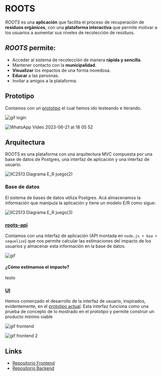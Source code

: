  # ROOTS
*ROOTS* es una **aplicación** que facilita el proceso de recuperación de **residuos orgánicos**, con una **plataforma interactiva** que permite motivar a los usuarios a aumentar sus niveles de recolección de residuos. 

## *ROOTS* permite:
* Acceder al sistema de recolección de manera **rápida y sencilla**.
* Mantener contacto con la **municipalidad**.
* **Visualizar** los impactos de una forma novedosa.
* **Educar** a las personas.
* Invitar a amigos a la plataforma.

## Prototipo
Contamos con un [prototipo](https://www.figma.com/proto/fVerwk6SUqxPyG2U9HON7o/EducApp?node-id=167-22&starting-point-node-id=147%3A3) el cual hemos ido testeando e iterando.

![gif login](https://github.com/0wulf/roots-frontend/assets/101217121/0e966f16-fb17-4590-a6c9-7a70e4bbdd44)

![WhatsApp Video 2023-06-21 at 18 05 52](https://github.com/0wulf/roots-frontend/assets/101217121/cca51956-17ef-48a4-87a4-6eaef56f65ca)

## Arquitectura
ROOTS es una plataforma con una arquitectura MVC compuesta por una base de datos de Postgres, una interfaz de aplicación  y una interfaz de usuario.

![IIC2513 Diagrama E_R juego(2)](https://github.com/0wulf/roots-frontend/assets/101217121/0d6b15e6-8198-4601-9313-48c2a02b17a2)

### Base de datos
El sistema de bases de datos utiliza Postgres. Acá almacenamos la información que manipula la aplicación y tiene un modelo E/R como sigue:

![IIC2513 Diagrama E_R juego(3)](https://github.com/0wulf/roots-frontend/assets/101217121/d068a9b0-ef39-4be0-b8d1-d70c1f0b22ed)

### [roots-api](https://roots-api.onrender.com)
Contamos con una interfaz de aplicación (API montada en `node.js + koa + sequelize`) que nos permite calcular las estimaciones del impacto de los usuarios y almacenar esta información en la base de datos.

![gif](https://github.com/0wulf/roots-frontend/assets/101217121/565f6595-18d3-4abf-8d4c-5459909ee682)

#### ¿Cómo estimamos el impacto?
testo

### [UI](https://roots-chile.netlify.app/)
Hemos comenzado el desarrollo de la interfaz de usuario, inspirados, evidentemente, en el [prototipo actual](#ROOTS##prototipo). Esta interfaz funciona como una prueba de concepto de lo mostrado en el prototipo y permite construir un producto mínimo viable

![gif frontend](https://github.com/0wulf/roots-frontend/assets/101217121/6523bc20-e40c-4104-8763-79f40786581c)

![gif frontend 2](https://github.com/0wulf/roots-frontend/assets/101217121/3d036f00-9370-4f58-8fb4-7260b60da6ea)



## Links
- [Repositorio Frontend](https://github.com/0wulf/roots-frontend)
- [Repositorio Backend](https://github.com/0wulf/roots-backend)
